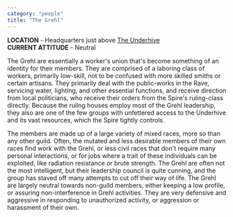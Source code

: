 ```yaml
---
category: "people"
title: "The Grehl"
---
```


**LOCATION** - Headquarters just above [The Underhive](/places/the-underhive)<br/>
**CURRENT ATTITUDE** - Neutral

The Grehl are essentially a worker's union that's become something of an identity for their members. They are comprised of a laboring class of workers, primarily low-skill, not to be confused with more skilled smiths or certain artisans. They primarily deal with the public-works in the Rave, servicing water, lighting, and other essential functions, and receive direction from local politicians, who receive their orders from the Spire's ruling-class directly. Because the ruling houses employ most of the Grehl leadership, they also are one of the few groups with unfettered access to the Underhive and its vast resources, which the Spire tightly controls.

The members are made up of a large variety of mixed races, more so than any other guild. Often, the mutated and less desirable members of their own races find work with the Grehl, or less civil races that don't require many personal interactions, or for jobs where a trait of these individuals can be exploited, like radiation resistance or brute strength. The Grehl are often not the most intelligent, but their leadership council is quite cunning, and the group has staved off many attempts to cut off their way of life. The Grehl are largely neutral towards non-guild members, either keeping a low profile, or assuring non-interference in Grehl activities. They are very defensive and aggressive in responding to unauthorized activity, or aggression or harassment of their own.
